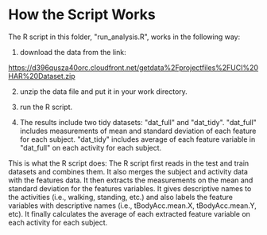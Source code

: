 How the Script Works
=========================
The R script in this folder, "run_analysis.R", works in the following way: 

1. download the data from the link:

https://d396qusza40orc.cloudfront.net/getdata%2Fprojectfiles%2FUCI%20HAR%20Dataset.zip 

2. unzip the data file and put it in your work directory.

3. run the R script. 

4. The results include two tidy datasets: "dat_full" and "dat_tidy". "dat_full" includes measurements of mean and standard deviation of each feature for each subject. "dat_tidy" includes average of each feature variable in "dat_full" on each activity for each subject. 

This is what the R script does: 
The R script first reads in the test and train datasets and combines them. It also merges the subject and activity data with the features data. 
It then extracts the measurements on the mean and standard deviation for the features variables. 
It gives descriptive names to the activities (i.e., walking, standing, etc.) and also labels the feature variables with descriptive names (i.e., tBodyAcc.mean.X, tBodyAcc.mean.Y, etc). 
It finally calculates the average of each extracted feature variable on each activity for each subject. 
